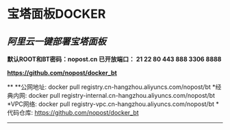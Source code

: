 # 宝塔面板DOCKER


***阿里云一键部署宝塔面板***
--
**默认ROOT和BT密码：nopost.cn
已开放端口： 21 22 80 443 888 3306 8888**


**https://github.com/nopost/docker_bt**

**
**公网地址: docker pull registry.cn-hangzhou.aliyuncs.com/nopost/bt
*经典内网: docker pull registry-internal.cn-hangzhou.aliyuncs.com/nopost/bt
*VPC网络: docker pull registry-vpc.cn-hangzhou.aliyuncs.com/nopost/bt
*代码仓库: https://github.com/nopost/docker_bt 

------
